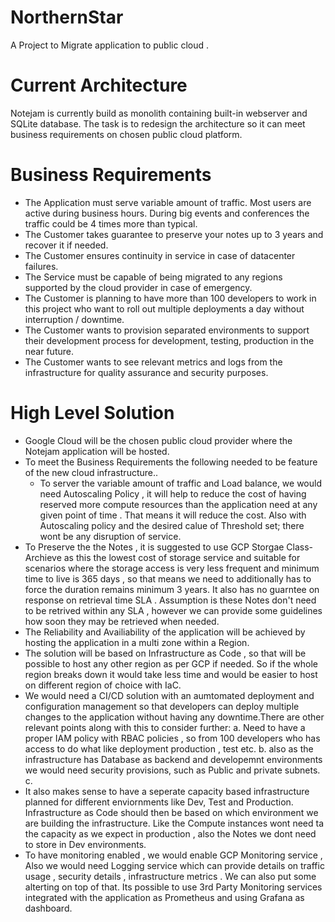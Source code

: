 # NorthernStar
A Project to Migrate application to public cloud . 

# Current Architecture
Notejam is currently build as monolith containing built-in webserver and SQLite database. The task is to redesign the
architecture so it can meet business requirements on chosen public cloud platform.
 

# Business Requirements

* The Application must serve variable amount of traffic. Most users are active during business hours. During big
events and conferences the traffic could be 4 times more than typical.
* The Customer takes guarantee to preserve your notes up to 3 years and recover it if needed.
* The Customer ensures continuity in service in case of datacenter failures.
* The Service must be capable of being migrated to any regions supported by the cloud provider in case of
emergency.
* The Customer is planning to have more than 100 developers to work in this project who want to roll out multiple
deployments a day without interruption / downtime.
* The Customer wants to provision separated environments to support their development process for development,
testing, production in the near future.
* The Customer wants to see relevant metrics and logs from the infrastructure for quality assurance and security
purposes.


# High Level Solution 

* Google Cloud will be the chosen public cloud provider where the Notejam application will be hosted.
* To meet the Business Requirements the following needed to be feature of the new cloud infrastructure..
     - To server the variable amount of traffic and Load balance, we would need Autoscaling Policy , it will help to reduce the cost of having reserved more compute resources than the application need at any given point of time . That means it will reduce the cost. Also with Autoscaling policy and the desired calue of Threshold set; there wont be any disruption of service.
* To Preserve the the Notes , it is suggested to use GCP Storgae Class- Archieve as this the lowest cost of storage service and suitable for scenarios where the storage access is very less frequent and minimum time to live is 365 days , so that means we need to additionally has to force the duration remains minimum 3 years.  It also has no guarntee on response on retrieval time SLA . Assumption is these Notes don't need to be retrived within any SLA , however we can provide some guidelines how soon they may be retrieved when needed.
* The Reliability and Availiability of the application will be achieved by hosting the application in a multi zone within a Region.
* The solution will be based on Infrastructure as Code , so that will be possible to host any other region as per GCP if needed. So if the whole region breaks down it would take less time and would be easier to host on different region of choice with IaC.
* We would need a CI/CD solution with an aumtomated deployment and configuration management so that developers can deploy multiple changes to the application without having any downtime.There are other relevant points along with this to consider further:
   a. Need to have a proper IAM policy with RBAC policies , so from 100 developers who has access to do what like deployment production , test etc.
   b. also as the infrastructure has Database as backend and developemnt environments we would need security provisions, such as Public and private subnets.
   c. 
* It also makes sense to have a seperate capacity based infrastructure planned for different enviornments like Dev, Test and Production. Infrastructure as Code should then be based on which environment we are building the infrastructure. Like the Compute instances wont need ta the capacity as we expect in production , also the Notes we dont need to store in Dev environments.
* To have monitoring enabled , we would enable GCP Monitoring service , Also we would need Logging service which can provide details on traffic usage , security details , infrastructure metrics . We can also put some alterting on top of that. Its possible to use 3rd Party Monitoring services integrated with the application as Prometheus and using Grafana as dashboard.


